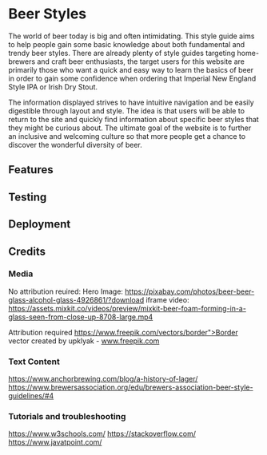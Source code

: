 # Beer Styles
The world of beer today is big and often intimidating. This style guide aims to help people gain some basic knowledge about both fundamental and trendy beer styles. There are already plenty of style guides targeting home-brewers and craft beer enthusiasts, the target users for this website are primarily those who want a quick and easy way to learn the basics of beer in order to gain some confidence when ordering that Imperial New England Style IPA or Irish Dry Stout. 

The information displayed strives to have intuitive navigation and be easily digestible through layout and style. The idea is that users will be able to return to the site and quickly find information about specific beer styles that they might be curious about. The ultimate goal of the website is to further an inclusive and welcoming culture so that more people get a chance to discover the wonderful diversity of beer.


## Features


## Testing


## Deployment


## Credits

### Media
No attribution reuired:
Hero Image: https://pixabay.com/photos/beer-beer-glass-alcohol-glass-4926861/?download
iframe video: https://assets.mixkit.co/videos/preview/mixkit-beer-foam-forming-in-a-glass-seen-from-close-up-8708-large.mp4

Attribution required
https://www.freepik.com/vectors/border">Border vector created by upklyak - www.freepik.com

### Text Content
https://www.anchorbrewing.com/blog/a-history-of-lager/
https://www.brewersassociation.org/edu/brewers-association-beer-style-guidelines/#4

### Tutorials and troubleshooting
https://www.w3schools.com/
https://stackoverflow.com/
https://www.javatpoint.com/